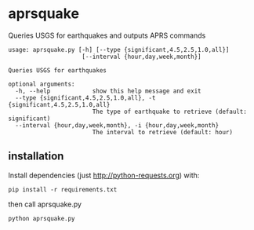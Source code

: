 aprsquake
=========

Queries USGS for earthquakes and outputs APRS commands

```
usage: aprsquake.py [-h] [--type {significant,4.5,2.5,1.0,all}]
                     [--interval {hour,day,week,month}]

Queries USGS for earthquakes

optional arguments:
  -h, --help            show this help message and exit
  --type {significant,4.5,2.5,1.0,all}, -t {significant,4.5,2.5,1.0,all}
                        The type of earthquake to retrieve (default: significant)
  --interval {hour,day,week,month}, -i {hour,day,week,month}
                        The interval to retrieve (default: hour)
```

installation
------------

Install dependencies (just http://python-requests.org) with:

```
pip install -r requirements.txt
```

then call aprsquake.py

```
python aprsquake.py
```
